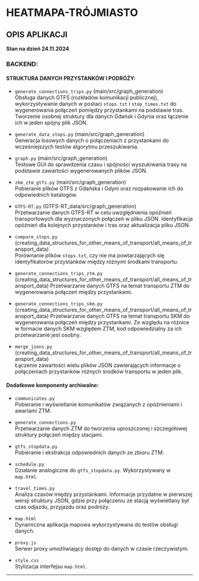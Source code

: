 # HEATMAPA-TRÓJMIASTO

## OPIS APLIKACJI

**Stan na dzień 24.11.2024**

### BACKEND:

#### STRUKTURA DANYCH PRZYSTANKÓW I PODRÓŻY:
- `generate_connections_trips.py` (main/src/graph_generation)  
  Obsługa danych GTFS (rozkładów komunikacji publicznej), wykorzystywanie danych w postaci `stops.txt` i `stop_times.txt` do wygenerowania połączeń pomiędzy przystankami na podstawie tras. Tworzenie osobnej struktury dla danych Gdańsk i Gdynia oraz łączenie ich w jeden spójny plik JSON.
  
- `generate_data_stops.py` (main/src/graph_generation)  
  Generacja losowych danych o połączeniach z przystankami do wcześniejszych testów algorytmu przeszukiwania.
  
- `graph.py` (main/src/graph_generation)  
  Testowe GUI do sprawdzenia czasu i spójności wyszukiwania trasy na podstawie zawartości wygenerowanych plików JSON.

- `zkm_ztm_gtfs.py` (main/src/graph_generation)  
  Pobieranie plików GTFS z Gdańska i Gdyni oraz rozpakowanie ich do odpowiednich katalogów.

- `GTFS-RT.py` (GTFS-RT_data/src/graph_generation)  
  Przetwarzanie danych GTFS-RT w celu uwzględnienia opóźnień transportowych dla wyznaczonych połączeń w pliku JSON. Identyfikacja opóźnień dla kolejnych przystanków i tras oraz aktualizacja pliku JSON.

- `compare_stops.py` (creating_data_structures_for_other_means_of_transport/all_means_of_transport_data)  
  Porównanie plików `stops.txt`, czy nie ma powtarzających się identyfikatorów przystanków między różnymi środkami transportu.

- `generate_connections_trips_ztm.py` (creating_data_structures_for_other_means_of_transport/all_means_of_transport_data) 
  Przetwarzanie danych GTFS na temat transportu ZTM do wygenerowania połączeń między przystankami.

- `generate_connections_trips_skm.py` (creating_data_structures_for_other_means_of_transport/all_means_of_transport_data) 
  Przetwarzanie danych GTFS na temat transportu SKM do wygenerowania połączeń między przystankami. Ze względu na różnice w formacie danych SKM względem ZTM, kod odpowiedzialny za ich przetwarzanie jest osobny.

- `merge_jsons.py` (creating_data_structures_for_other_means_of_transport/all_means_of_transport_data)  
  Łączenie zawartości wielu plików JSON zawierających informacje o połączeniach przystanków różnych środków transportu w jeden plik.

#### Dodatkowe komponenty archiwalne:
- `communicates.py`  
  Pobieranie i wyświetlanie komunikatów związanych z opóźnieniami i awariami ZTM.

- `generate_connections.py`  
  Przetwarzanie danych ZTM do tworzenia uproszczonej i szczegółowej struktury połączeń między stacjami.

- `gtfs_stopdata.py`  
  Pobieranie i ekstrakcja odpowiednich danych ze zbioru ZTM.

- `schedule.py`  
  Działanie analogiczne do `gtfs_stopdata.py`. Wykorzystywany w `map.html`.

- `travel_times.py`  
  Analiza czasów między przystankami. Informacje przydatne w pierwszej wersji struktury JSON, gdzie przy połączeniu ze stacją wyświetlany był czas odjazdu, przyjazdu oraz podróży.

- `map.html`  
  Dynamiczna aplikacja mapowa wykorzystywana do testów obsługi danych.

- `proxy.js`  
  Serwer proxy umożliwiający dostęp do danych w czasie rzeczywistym.

- `style.css`  
  Stylizacja interfejsu `map.html`.

---

